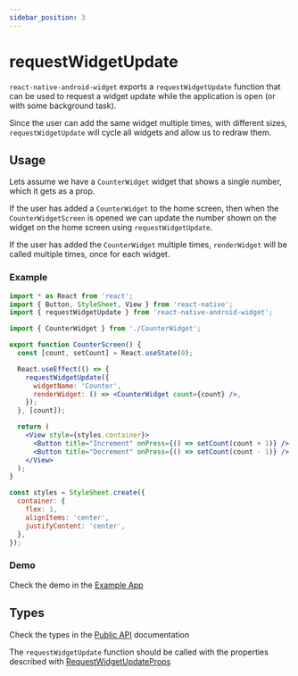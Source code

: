 ```yaml
---
sidebar_position: 3
---
```


# requestWidgetUpdate

`react-native-android-widget` exports a `requestWidgetUpdate` function that can be used to request a widget update while the application is open (or with some background task).

Since the user can add the same widget multiple times, with different sizes, `requestWidgetUpdate` will cycle all widgets and allow us to redraw them.

## Usage

Lets assume we have a `CounterWidget` widget that shows a single number, which it gets as a prop.

If the user has added a `CounterWidget` to the home screen, then when the `CounterWidgetScreen` is opened we can update the number shown on the widget on the home screen using `requestWidgetUpdate`.

If the user has added the `CounterWidget` multiple times, `renderWidget` will be called multiple times, once for each widget.

### Example

```jsx title="CounterScreen.tsx"
import * as React from 'react';
import { Button, StyleSheet, View } from 'react-native';
import { requestWidgetUpdate } from 'react-native-android-widget';

import { CounterWidget } from './CounterWidget';

export function CounterScreen() {
  const [count, setCount] = React.useState(0);

  React.useEffect(() => {
    requestWidgetUpdate({
      widgetName: 'Counter',
      renderWidget: () => <CounterWidget count={count} />,
    });
  }, [count]);

  return (
    <View style={styles.container}>
      <Button title="Increment" onPress={() => setCount(count + 1)} />
      <Button title="Decrement" onPress={() => setCount(count - 1)} />
    </View>
  );
}

const styles = StyleSheet.create({
  container: {
    flex: 1,
    alignItems: 'center',
    justifyContent: 'center',
  },
});
```

### Demo

Check the demo in the [Example App](https://github.com/sAleksovski/react-native-android-widget/releases)

## Types

Check the types in the [Public API](/docs/public-api#requestwidgetupdate) documentation

The `requestWidgetUpdate` function should be called with the properties described with [RequestWidgetUpdateProps](/docs/public-api/interfaces/RequestWidgetUpdateProps)
